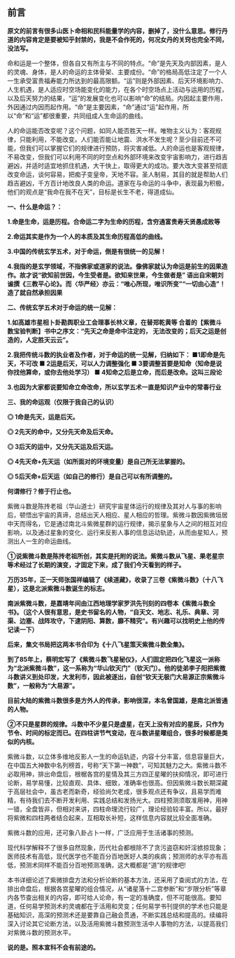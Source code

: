 ## **前言**

**原文的前言有很多山医卜命相和民科能量学的内容，删掉了，没什么意思。修行丹道的内容肯定是要被知乎封禁的，我是不会作死的，何况女丹的关窍也完全不同，没法写。**

命和运是一个整体，但各自又有所主与不同的特点。“命”是先天及内部因素，是人的灵魂、身体，是人的命运的主体骨架、主要成份。“命”的格局高低注定了一个人一生承受富贵福寿能力所达到的最高限额。“运”则是外部因素、后天环境影响力、人生机遇，是人适应时空场能变化的能力，在各个时空场点上活动与运用的历程，以及后天努力的结果，“运”的发展变化也可以影响“命”的结局。内因起主要作用，外因通过内因而起作用。“命”是主要因素，“命”通过“运”起作用，所以“命”和“运”都很重要，共同组成人生命运的曲线。

人的命运能否改变呢？这个问题，如同人能否胜天一样。唯物主义认为：客观规律，只能利用，不能改变。人们能否能让地震、洪水不发生呢？至少目前还不可能，但我们可以掌握它们的规律进行预防，将灾害减低。人的命运也是客观规律，不易改变，但我们可以利用不同的时空点和外部环境来改变宇宙影响力，进行趋吉避凶，并适时适宜地抓住机遇，大干快上，取得更大的成功。要大改大变甚至彻底改变命运，谈何容易，把痴子变皇帝，天地不容。圣人制易，其目的就是帮助人们趋吉避凶，千方百计地改良人类的命运。道家在与命运的斗争中，表现最为积极，他们的观点是“我命在我不在天”，目标是长生不老，得道成仙。

**一、什么是命运？：**

**1.命是生命，运是历程。合命运二字为生命的历程，含穷通富贵寿夭贤愚成败等**

**2.命运其实是作为一个人的本质及其生命历程高低的曲线。**

**3.中国的传统玄学五术，对于命运，倒是有很统一的见解！**

**4.我指的是玄学领域，不指佛家或道家的说法。像佛家就认为命运是前生的因果造作。故才说“欲知前世因，今生受者是。欲知来世果，今生做者是” 语出自宋朝刘谧撰《三教平心论》。而〈华严经〉亦云：“唯心所现，唯识所变”“一切由心造”！造了就自然承担因果**

**二、传统玄学五术对于命运的统一见解：**

**1.如高雄市星相卜卦勘舆职业工会理事长林义章，在替郑乾黄等 合着的【紫微斗数宝验判断】书中之序文：“先天之命是命中注定的， 无法改变的；后天之运是创造的，人定胜天云云”。**

**2.我把传统斗数的执业者及作者，对于命运的统一见解，归纳如下： ■1即命是先天，不可改 ■ 2运是后天，可以人力调整强化 ■ 3要调整首要是知命（知命是说你找他算命，或你去他处学习） ■ 4知命之后是立命，而后是改命。这叫三段论**

**3.也因为大家都说要知命立命改命，所以玄学五术一直是知识产业中的常春行业**

**三、我的命运观（仅限于我自己的认识）**

**◎ 1命是先天，运是后天。**

**◎ 2先天的命中，又分先天命及后天命。**

**◎ 3后天的运中，又分先天运及后天运。**

**◎ 4先天命+先天运（如所面对的环境变量）是自己所无法掌握的。**

**◎ 5后天命+后天运（如自己的修行）是自己可以有所调整的。**

**何谓修行？修于行止也。**

紫微斗数是陈抟老祖（华山道士）研究宇宙星体运行的规律及其对人与事的影响后，顿悟出宇宙的真谛，总结出天人相应、星人相应的哲理。紫微斗数因紫微垣居中天而得名，它是通过南北斗紫微星群的运行规律，揭示星象与人之间的相互对应影响，以及通过星象的变化、运行来反影人事的信息运动轨迹，从而由星知人，预测出人一生的命运曲线。

**①说紫微斗数是陈抟老祖所创，其实是托附的说法。紫微斗数从飞星、果老星宗等术经过了长期的演变，才固定下来，成了我们今天看到的样子。**

**万历35年，正一天师张国祥编辑了《续道藏》，收录了三卷《紫微斗数》（十八飞星），这是北派紫微斗数诞生的标志。**

**南派紫微斗数，是嘉靖年间由江西地理学家罗洪先刊刻的四卷本《紫微斗数全书》。（这个人很有意思，是史书留名的人物，“自天文、地志、礼乐、典章、河渠、边塞、战阵攻守，下逮阴阳、算数，靡不精究”。有兴趣可以找明史上他的传记读一下）**

**后来，集文书局把这两本书合印为《十八飞星策天紫微斗数全集》。**

**到了85年上，蔡明宏写了《紫微斗数飞星秘仪》，人们固定把四化飞星这一派称为“北派紫微斗数”，这一系称为“华山钦天门”（钦天门）。他的徒弟李子阳把紫微斗数讲义到处印发，大发利市，因此被逐出，自创“钦天无极门大易源正宗紫微斗数”，一般称为“大易源”。**

**目前大陆的紫微斗数很多是方外人的传承，影响很深，本名曾国雄，是南北派皆通的人物。**

**②不只是星群的规律。斗数中不少星只是虚星，在天上没有对应的星辰，只作为节令、时间的标定而已。在四柱讲节气变动，在斗数讲星曜组合，很多时候都是类似的内核。**

紫微斗数，以立体多维地反影人一生的命运轨迹，内容十分丰富，信息容量巨大，在中国五大神数中名列榜首，号称“天下第一神数”，可知其魅力之大。紫微斗数不必取用神，排出命盘后，根椐各宫的星情及其三方四正星曜的扶抑情况，即可进行论断，易学易懂，比较直观、具体、细致，准确率也很高。但因紫微斗数长期深藏于高层社会中，虽古老而新奇，经验尚欠老成，很多观点还有争议，且易学而难精，有待我们去不断开发利用、实践总结和发扬光大。四柱预测须取准用神，用神一错，全盘皆非，但相对来讲，四柱命理流行较广，理论经验较丰富。所以，最好将紫微和四柱两者结合起来，互相取长补短，这样信息内容就比较全面准确。

紫微斗数的应用，还可象八卦占卜一样，广泛应用于生活诸事的预测。

现代科学解释不了很多自然现象，历代社会都根除不了贪污盗窃和奸淫掳掠现象；医师技术有高低，现代医学也不能百分百地医好人类的疾病；预测师的水平亦有高低，预测术同样不能百分百地预测准确，这大概都是“道”的规律吧!

本书详细论述了紫微排盘方法和分析论断的基本方法，还采用了查阅式的方法，在排出命盘后，根据各宫星曜的组合情况，从“诸星落十二宫参断”和“岁限分析”等章内各节查出相关的内容，即可给人论命，有一定的准确度，但不可能很高。要知道，任何易学预测术的灵魂都在于活用和灵变；任何易学书刊提供的学术也只能是基础知识，高深的预测术还是要靠自己融会贯通，不断实践总结和提高的。续编将深入讨论其它论断方法，以及活用紫微斗数预测生活中人事物的方法，以提高我们对紫微斗数的预测水平。

**说的是。照本宣科不会有前途的。**
